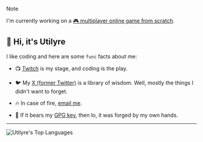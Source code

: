 > [!NOTE]
>
> I'm currently working on a
> [🎮 multiplayer online game from scratch][multiplayer].

## 👋 Hi, it's Utilyre

I like coding and here are some `func` facts about me:

- 📺 [Twitch][twitch] is my stage, and coding is the play.

- 🐦 My [X (former Twitter)][x] is a library of wisdom. Well, mostly the things I
didn't want to forget.

- 🔥 In case of fire, [email me][email].

- 🔑 If it bears my [GPG key][gpg], then lo, it was forged by my own hands.

[multiplayer]: https://github.com/utilyre/multiplayer
[twitch]: https://twitch.tv/utilyre
[x]: https://x.com/utilyre
[email]: mailto:utilyre@gmail.com
[gpg]: https://github.com/utilyre.gpg

---

![Utilyre's Top Languages][languages]

[languages]: https://github-readme-stats.vercel.app/api/top-langs/?username=utilyre&langs_count=3&theme=gruvbox
